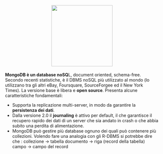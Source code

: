 
<h1 align="center">
  <a href="https://angular.io/"><img src="https://encrypted-tbn0.gstatic.com/images?q=tbn:ANd9GcT_AcD0p2W7Wghzsxl7WYRDntelrM7VCnlHaQ&usqp=CAU" width="200px" /></a>
</h1>

**MongoDB è un database noSQ**L, document oriented, schema-free. Secondo recenti statistiche, è il DBMS noSQL più utilizzato al mondo (lo utilizzano tra gli altri eBay,
Foursquare, SourceForgee ed il New York Times). La versione base è libera e **open source**. Presenta alcune caratteristiche fondamentali:
- Supporta la replicazione multi-server, in modo da garantire la **persistenza dei dati**.
- Dalla versione 2.0 il **journaling** è attivo per default, il che garantisce il recupero rapido dei dati di un server che sia andato in crash o che abbia subito una perdita di alimentazione.
- MongoDB può gestire più database ognuno dei quali può contenere più collezioni. 
Volendo fare una analogia con gli R-DBMS si potrebbe dire che :
collezione -> tabella
documento -> riga (record della tabella)
campo -> campo del record
